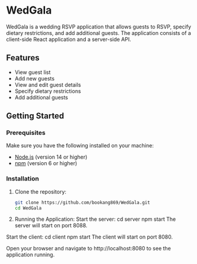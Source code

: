 # WedGala

WedGala is a wedding RSVP application that allows guests to RSVP, specify dietary restrictions, and add additional guests. The application consists of a client-side React application and a server-side API.

## Features

- View guest list
- Add new guests
- View and edit guest details
- Specify dietary restrictions
- Add additional guests

## Getting Started

### Prerequisites

Make sure you have the following installed on your machine:

- [Node.js](https://nodejs.org/) (version 14 or higher)
- [npm](https://www.npmjs.com/) (version 6 or higher)

### Installation

1. Clone the repository:

   ```sh
   git clone https://github.com/bookang869/WedGala.git
   cd WedGala

2. Running the Application:
Start the server:
cd server
npm start
The server will start on port 8088.

Start the client:
cd client
npm start
The client will start on port 8080.

Open your browser and navigate to http://localhost:8080 to see the application running.

